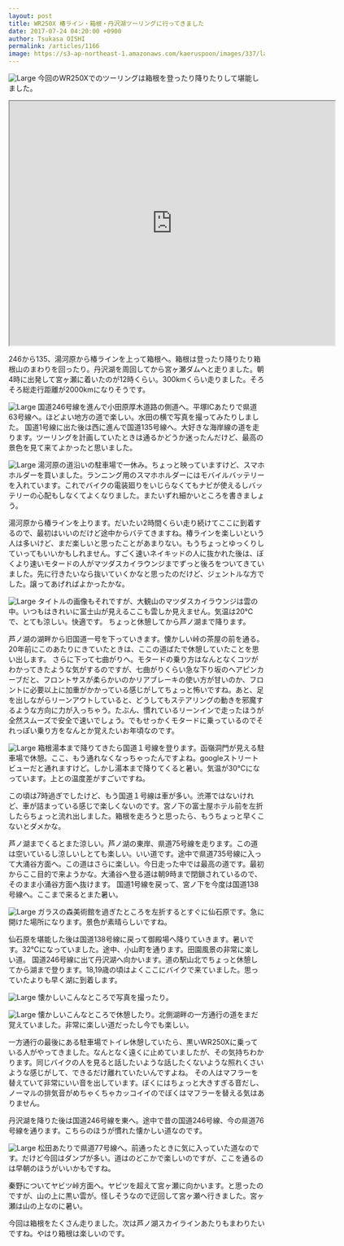 ```yaml
---
layout: post
title: WR250X 椿ライン・箱根・丹沢湖ツーリングに行ってきました
date: 2017-07-24 04:20:00 +0900
author: Tsukasa OISHI
permalink: /articles/1166
image: https://s3-ap-northeast-1.amazonaws.com/kaeruspoon/images/337/large.JPG?1500831516
---
```


![Large](https://s3-ap-northeast-1.amazonaws.com/kaeruspoon/images/337/large.JPG?1500831516)
今回のWR250Xでのツーリングは箱根を登ったり降りたりして堪能しました。

<iframe src="https://www.google.com/maps/d/embed?mid=1cJsljsEa3O_qNAczmWeL3jn8N_Y" width="640" height="480"></iframe>

246から135、湯河原から椿ラインを上って箱根へ。箱根は登ったり降りたり箱根山のまわりを回ったり。丹沢湖を周回してから宮ヶ瀬ダムへと走りました。朝4時に出発して宮ヶ瀬に着いたのが12時くらい。300kmくらい走りました。そろそろ総走行距離が2000kmになりそうです。

![Large](https://s3-ap-northeast-1.amazonaws.com/kaeruspoon/images/338/large.jpeg?1500833068)
国道246号線を進んで小田原厚木道路の側道へ。平塚ICあたりで県道63号線へ。ほどよい地方の道で楽しい。水田の横で写真を撮ってみたりしました。
国道1号線に出た後は西に進んで国道135号線へ。大好きな海岸線の道を走ります。ツーリングを計画していたときは通るかどうか迷ったんだけど、最高の景色を見て来てよかったと思いました。

![Large](https://s3-ap-northeast-1.amazonaws.com/kaeruspoon/images/339/large.jpeg?1500833370)
湯河原の道沿いの駐車場で一休み。ちょっと映っていますけど、スマホホルダーを買いました。ランニング用のスマホホルダーにはモバイルバッテリーを入れています。これでバイクの電装廻りをいじらなくてもナビが使えるしバッテリーの心配もしなくてよくなりました。またいずれ細かいところを書きましょう。

湯河原から椿ラインを上ります。だいたい2時間くらい走り続けてここに到着するので、最初はいいのだけど途中からバテてきますね。椿ラインを楽しいという人は多いけど、まだ楽しいと思ったことがあまりない。もうちょっとゆっくりしていってもいいかもしれません。すごく速いネイキッドの人に抜かれた後は、ぼくより速いモタードの人がマツダスカイラウンジまでずっと後ろをついてきていました。先に行きたいなら抜いていくかなと思ったのだけど、ジェントルな方でした。譲ってあげればよかったかな。

![Large](https://s3-ap-northeast-1.amazonaws.com/kaeruspoon/images/340/large.jpeg?1500833829)
タイトルの画像もそれですが、大観山のマツダスカイラウンジは雲の中。いつもはきれいに富士山が見えるここも雲しか見えません。気温は20℃で、とても涼しい。快適です。
ちょっと休憩してから芦ノ湖まで降ります。

芦ノ湖の湖畔から旧国道一号を下っていきます。懐かしい峠の茶屋の前を通る。20年前にこのあたりにきていたときは、ここの道ばたで休憩していたことを思い出します。
さらに下って七曲がりへ。モタードの乗り方はなんとなくコツがわかってきたような気がするのですが、七曲がりくらい急な下り坂のヘアピンカーブだと、フロントサスが柔らかいのかリアブレーキの使い方が甘いのか、フロントに必要以上に加重がかかっている感じがしてちょっと怖いですね。あと、足を出しながらリーンアウトしていると、どうしてもステアリングの動きを邪魔するような方向に力が入っちゃう。たぶん、慣れているリーンインで走ったほうが全然スムーズで安全で速いでしょう。でもせっかくモタードに乗っているのでそれっぽい乗り方をなんとか覚えたいお年頃なのです。

![Large](https://s3-ap-northeast-1.amazonaws.com/kaeruspoon/images/341/large.jpeg?1500834377)
箱根湯本まで降りてきたら国道１号線を登ります。函嶺洞門が見える駐車場で休憩。ここ、もう通れなくなっちゃったんですよね。googleストリートビューだと通れますけど。しかし湯本まで降りてくると暑い。気温が30℃になっています。上との温度差がすごいですね。

この頃は7時過ぎでしたけど、もう国道１号線は車が多い。渋滞ではないけれど、車が詰まっている感じで楽しくないのです。宮ノ下の富士屋ホテル前を左折したらちょっと流れ出しました。箱根を走ろうと思ったら、もうちょっと早くこないとダメかな。

芦ノ湖までくるとまた涼しい。芦ノ湖の東岸、県道75号線を走ります。この道は空いているし涼しいしとても楽しい。いい道です。途中で県道735号線に入って大涌谷方面へ。この道はさらに楽しい。今日走った中では最高の道です。最初からここ目的で来ようかな。大涌谷へ登る道は朝9時まで閉鎖されているので、そのまま小涌谷方面へ抜けます。
国道1号線を戻って、宮ノ下を今度は国道138号線へ。ここまで来るとまた暑い。

![Large](https://s3-ap-northeast-1.amazonaws.com/kaeruspoon/images/342/large.jpeg?1500835655)
ガラスの森美術館を過ぎたところを左折するとすぐに仙石原です。急に開けた場所になります。景色が素晴らしいですね。

仙石原を堪能した後は国道138号線に戻って御殿場へ降りていきます。暑いです。32℃になっていました。途中、小山町を通ります。田園風景の非常に楽しい道。
国道246号線に出て丹沢湖へ向かいます。道の駅山北でちょっと休憩してから湖まで登ります。18,19歳の頃はよくここにバイクで来ていました。思っていたよりも早く湖に到着します。

![Large](https://s3-ap-northeast-1.amazonaws.com/kaeruspoon/images/343/large.jpeg?1500835974)
懐かしいこんなところで写真を撮ったり。

![Large](https://s3-ap-northeast-1.amazonaws.com/kaeruspoon/images/344/large.jpeg?1500836131)
懐かしいこんなところで休憩したり。北側湖畔の一方通行の道をまだ覚えていました。非常に楽しい道だったし今でも楽しい。

一方通行の最後にある駐車場でトイレ休憩していたら、黒いWR250Xに乗っている人がやってきました。なんとなく遠くに止めていましたが、その気持ちわかります。同じバイクの人を見ると話したいような話したくないような照れくさいような感じがして、できるだけ離れていたいんですよね。
その人はマフラーを替えていて非常にいい音を出しています。ぼくにはちょっと大きすぎる音だし、ノーマルの排気音がめちゃくちゃカッコイイのでぼくはマフラーを替える気はありません。

丹沢湖を降りた後は国道246号線を東へ。途中で昔の国道246号線、今の県道76号線を通ります。こちらのほうが慣れた懐かしい道なのです。

![Large](https://s3-ap-northeast-1.amazonaws.com/kaeruspoon/images/345/large.jpeg?1500836784)
松田あたりで県道77号線へ。前通ったときに気に入っていた道なのです。だけど今回はダンプが多い。道はのどこかで楽しいのですが、ここを通るのは早朝のほうがいいかもですね。

秦野についてヤビツ峠方面へ。ヤビツを超えて宮ヶ瀬に向かいます。と思ったのですが、山の上に黒い雲が。怪しそうなので迂回して宮ヶ瀬へ行きました。宮ヶ瀬は山の上なのに暑い。

今回は箱根をたくさん走りました。次は芦ノ湖スカイラインあたりもまわりたいですね。やはり箱根は楽しいのです。
